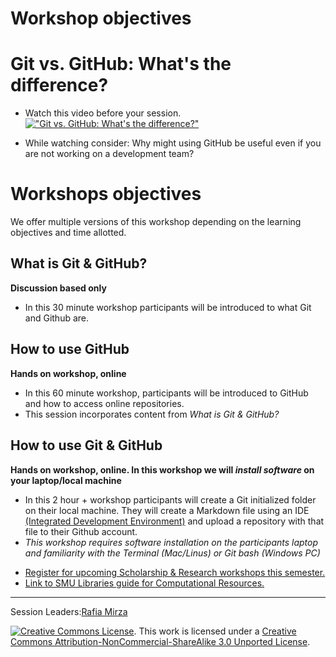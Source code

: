# Workshop objectives

# Git vs. GitHub: What's the difference? 
* Watch this video before your session. 
[!["Git vs. GitHub: What's the difference?"](../gitvgithub.png)](https://www.youtube-nocookie.com/embed/wpISo9TNjfU)

* While watching consider: Why might using GitHub be useful even if you are not working on a development team? 

# Workshops objectives
We offer multiple versions of this workshop depending on the learning objectives and time allotted.

## What is Git & GitHub?  
**Discussion based only**
- In this 30 minute workshop participants will be introduced to what Git and Github are. 

## How to use GitHub 
**Hands on workshop, online**
- In this 60 minute workshop, participants will be introduced to GitHub and how to access online repositories. 
- This session incorporates content from *What is Git & GitHub?*

## How to use Git & GitHub 
**Hands on workshop, online. In this workshop we will *install software* on your laptop/local machine**

- In this 2 hour + workshop participants will create a Git initialized folder on their local machine. They will create a Markdown file using an IDE [(Integrated Development Environment)](https://www.codecademy.com/article/what-is-an-ide) and upload a repository with that file to their Github account. 
- *This workshop requires software installation on the participants laptop and familiarity with the Terminal (Mac/Linus) or Git bash (Windows PC)*  


* [Register for upcoming Scholarship & Research workshops this semester.](https://libcal.smu.edu/calendar/?cid=-1&t=g&d=0000-00-00&cal=-1&ct=55599&inc=0)
* [Link to SMU Libraries guide for Computational Resources.](https://guides.smu.edu/computationalskills)
-----
Session Leaders:[Rafia Mirza](http://guides.smu.edu/prf.php?account_id=142826/)


[![Creative Commons License](https://licensebuttons.net/l/by-nc-sa/3.0/88x31.png)](https://creativecommons.org/licenses/by-nc-sa/3.0/). This work is licensed under a <a rel="license" href="http://creativecommons.org/licenses/by-nc-sa/3.0/">Creative Commons Attribution-NonCommercial-ShareAlike 3.0 Unported License</a>.

